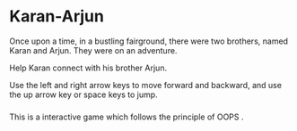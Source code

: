 # Karan-Arjun
Once upon a time, in a bustling fairground, there were two brothers, named Karan and Arjun. They were on an adventure. 


 Help Karan connect with his brother Arjun.

 
 Use the left and right arrow keys to move forward and backward, and use the up arrow key or space keys to jump.

  ###
  This is a interactive game which follows the principle of OOPS .
